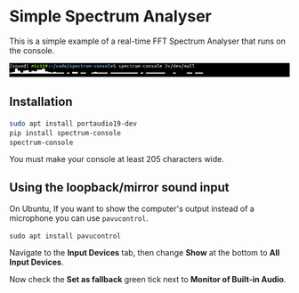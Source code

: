 # Simple Spectrum Analyser

This is a simple example of a real-time FFT Spectrum Analyser
that runs on the console.

![screenshot](./example.gif)

## Installation

```bash
sudo apt install portaudio19-dev
pip install spectrum-console
spectrum-console
```

You must make your console at least 205 characters wide.

## Using the loopback/mirror sound input

On Ubuntu, If you want to show the computer's output instead of
a microphone you can use `pavucontrol`.

`sudo apt install pavucontrol`

Navigate to the **Input Devices** tab, then change **Show** at
the bottom to **All Input Devices**.

Now check the **Set as fallback** green tick next to
**Monitor of Built-in Audio**.
